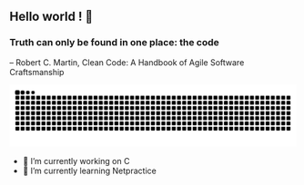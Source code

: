 ## Hello world ! 👋


###  Truth can only be found in one place: the code 
– Robert C. Martin, Clean Code: A Handbook of Agile Software Craftsmanship


<!--
![github-user-contribution](https://user-images.githubusercontent.com/58959408/157782696-8bc9ca49-ca61-4ab5-8b83-49c4e76c1a8f.svg)
-->
![](https://github.com/ella578/ella578/blob/main/2023/snake_svg.svg)

- 🔭 I’m currently working on C
- 🌱 I’m currently learning Netpractice
<!--
**ella578/ella578** is a ✨ _special_ ✨ repository because its `README.md` (this file) appears on your GitHub profile.

Here are some ideas to get you started:

- 🔭 I’m currently working on ...
- 🌱 I’m currently learning ...
- 👯 I’m looking to collaborate on ...
- 🤔 I’m looking for help with ...
- 💬 Ask me about ...
- 📫 How to reach me: ...
- 😄 Pronouns: ...
- ⚡ Fun fact: ...
-->
